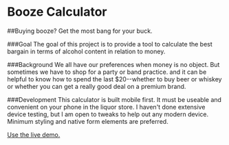 # Booze Calculator
##Buying booze? Get the most bang for your buck.

###Goal
The goal of this project is to provide a tool to calculate the best bargain in terms of alcohol content in relation to money.

###Background
We all have our preferences when money is no object. But sometimes we have to shop for a party or band practice. and it can be helpful to know how to spend the last $20--whether to buy beer or whiskey or whether you can get a really good deal on a premium brand.

###Development
This calculator is built mobile first. It must be useable and convenient on your phone in the liquor store. I haven't done extensive device testing, but I am open to tweaks to help out any modern device. Minimum styling and native form elements are preferred.

[Use the live demo.](http://zrgmedia.com/boozecalc)
